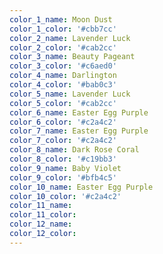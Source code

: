 ```yaml
---
color_1_name: Moon Dust
color_1_color: '#cbb7cc'
color_2_name: Lavender Luck
color_2_color: '#cab2cc'
color_3_name: Beauty Pageant
color_3_color: '#c6aed0'
color_4_name: Darlington
color_4_color: '#bab0c3'
color_5_name: Lavender Luck
color_5_color: '#cab2cc'
color_6_name: Easter Egg Purple
color_6_color: '#c2a4c2'
color_7_name: Easter Egg Purple
color_7_color: '#c2a4c2'
color_8_name: Dark Rose Coral
color_8_color: '#c19bb3'
color_9_name: Baby Violet
color_9_color: '#bfb4c5'
color_10_name: Easter Egg Purple
color_10_color: '#c2a4c2'
color_11_name:
color_11_color:
color_12_name:
color_12_color:
---
```

